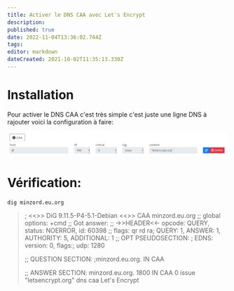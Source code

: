 ```yaml
---
title: Activer le DNS CAA avec Let's Encrypt
description: 
published: true
date: 2022-11-04T13:36:02.744Z
tags: 
editor: markdown
dateCreated: 2021-10-02T11:35:13.330Z
---
```


# Installation

Pour activer le DNS CAA c'est très simple c'est juste une ligne DNS à rajouter voici la configuration à faire:

![capture-d--cran-du-2020-09-30-21-32-06.png](/capture-d--cran-du-2020-09-30-21-32-06.png)

# Vérification:
`dig minzord.eu.org`

> ; <<>> DiG 9.11.5-P4-5.1-Debian <<>> CAA minzord.eu.org
> ;; global options: +cmd
> ;; Got answer:
> ;; ->>HEADER<<- opcode: QUERY, status: NOERROR, id: 60398
> ;; flags: qr rd ra; QUERY: 1, ANSWER: 1, AUTHORITY: 5, ADDITIONAL: 1
> ;; OPT PSEUDOSECTION:
> ; EDNS: version: 0, flags:; udp: 1280
> 
> ;; QUESTION SECTION:
> ;minzord.eu.org. IN CAA
> 
> ;; ANSWER SECTION:
> minzord.eu.org. 1800 IN CAA 0 issue "letsencrypt.org"
> dns caa Let's Encrypt
